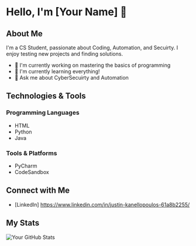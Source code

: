 # Hello, I'm [Your Name] 👋

## About Me

I'm a CS Student, passionate about Coding, Automation, and Secuirty. I enjoy testing new projects and finding solutions.

- 💼 I'm currently working on mastering the basics of programming
- 🌱 I'm currently learning everything!
- 💬 Ask me about CyberSecuirty and Automation

## Technologies & Tools

### Programming Languages
- HTML
- Python
- Java


### Tools & Platforms
- PyCharm
- CodeSandbox

## Connect with Me

- [LinkedIn] https://www.linkedin.com/in/justin-kanellopoulos-61a8b2255/

## My Stats

![Your GitHub Stats](https://github-readme-stats.vercel.app/api?username=YourGitHubUsername&show_icons=true&theme=radical)

<!-- You can customize the theme, layout, and more. Check out the GitHub Readme Stats documentation: https://github.com/anuraghazra/github-readme-stats -->
